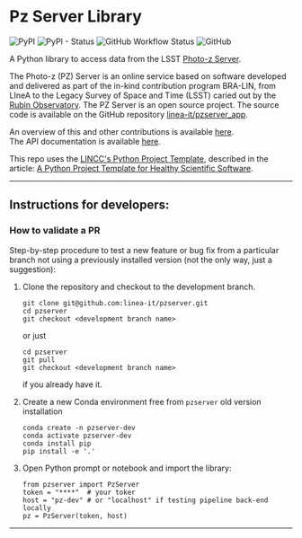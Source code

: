 # Pz Server Library

![PyPI](https://img.shields.io/pypi/v/pzserver?label=PyPI)
![PyPI - Status](https://img.shields.io/pypi/status/pzserver)
![GitHub Workflow Status](https://img.shields.io/github/actions/workflow/status/linea-it/pzserver/build-documentation.yml?label=docs)
![GitHub](https://img.shields.io/github/license/linea-it/pzserver)

A Python library to access data from the LSST [Photo-z Server](https://pz-server-dev.linea.org.br/). 

The Photo-z (PZ) Server is an online service based on software developed and delivered as part of the in-kind contribution program BRA-LIN, from LIneA to the Legacy Survey of Space and Time (LSST) caried out by the [Rubin Observatory](https://rubinobservatory.org/). The PZ Server is an open source project. The source code is available on the GitHub repository [linea-it/pzserver_app](https://github.com/linea-it/pzserver_app). 
 
An overview of this and other contributions is available [here](https://linea-it.github.io/pz-lsst-inkind-doc/).  
The API documentation is available [here](https://linea-it.github.io/pzserver). 


This repo uses the [LINCC's Python Project Template](https://github.com/lincc-frameworks/python-project-template), described in the article: [A Python Project Template for Healthy Scientific Software](https://iopscience.iop.org/article/10.3847/2515-5172/ad4da1).

 
--- 

## Instructions for developers: 

### How to validate a PR 

Step-by-step procedure to test a new feature or bug fix from a particular branch not using a previously installed version (not the only way, just a suggestion): 

1. Clone the repository and checkout to the development branch.
    ```
    git clone git@github.com:linea-it/pzserver.git
    cd pzserver 
    git checkout <development branch name>
    ```
    or just
   ```
   cd pzserver 
   git pull
   git checkout <development branch name>
   ```
   if you already have it.
    
3. Create a new Conda environment free from `pzserver`  old version installation
    ```
    conda create -n pzserver-dev
    conda activate pzserver-dev
    conda install pip
    pip install -e '.'
    ```

4. Open Python prompt or notebook and import the library:
   ```
   from pzserver import PzServer
   token = "****"  # your toker 
   host = "pz-dev" # or "localhost" if testing pipeline back-end locally
   pz = PzServer(token, host)                                   
   ```  

--- 
